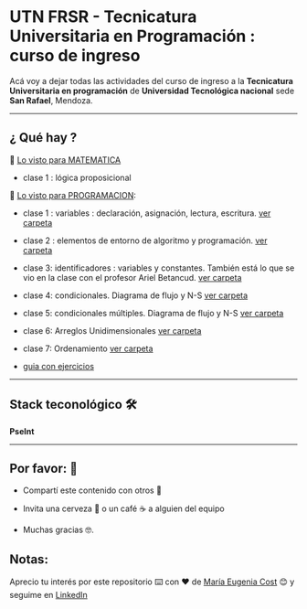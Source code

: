 # UTN FRSR - Tecnicatura Universitaria en Programación : curso de ingreso

Acá voy a dejar todas las actividades del curso de ingreso a la **Tecnicatura Universitaria en programación** de **Universidad Tecnológica nacional** sede **San Rafael**, Mendoza.



---

## ¿ Qué hay ?

:book:  [Lo visto para MATEMATICA](https://github.com/eugenia1984/UTNFRSR-ingreso/tree/main/matematica)

- clase 1 : lógica proposicional


:book:  [Lo visto para PROGRAMACION](https://github.com/eugenia1984/UTNFRSR-ingreso/tree/main/programacion):

- clase 1 : variables : declaración, asignación, lectura, escritura. [ver carpeta](https://github.com/eugenia1984/UTNFRSR-ingreso/tree/main/programacion/clase1)

- clase 2 : elementos de entorno de algoritmo y programación.  [ver carpeta](https://github.com/eugenia1984/UTNFRSR-ingreso/tree/main/programacion/clase2)

- clase 3: identificadores : variables y constantes. También está lo que se vio en la clase con el profesor Ariel Betancud. [ver carpeta](https://github.com/eugenia1984/UTNFRSR-ingreso/tree/main/programacion/clase3)

- clase 4:  condicionales. Diagrama de flujo y N-S [ver carpeta](https://github.com/eugenia1984/UTNFRSR-ingreso/tree/main/programacion/clas4e)

- clase 5: condicionales múltiples. Diagrama de flujo y N-S [ver carpeta](https://github.com/eugenia1984/UTNFRSR-ingreso/tree/main/programacion/clase5)

- clase 6: Arreglos Unidimensionales [ver carpeta](https://github.com/eugenia1984/UTNFRSR-ingreso/tree/main/programacion/clase6)

- clase 7: Ordenamiento [ver carpeta](https://github.com/eugenia1984/UTNFRSR-ingreso/tree/main/programacion/clase7)

- [guia con ejercicios](https://github.com/eugenia1984/UTNFRSR-ingreso/tree/main/programacion/guia_con_ejercicios)
---

## Stack teconológico 🛠️

**PseInt**

---


## Por favor: 🎁

- Compartí este contenido con otros 📢

- Invita una cerveza 🍺 o un café ☕ a alguien del equipo

- Muchas gracias 🤓.


## Notas: 

Aprecio tu interés por este repositorio ⌨️ con ❤️ de [María Eugenia Cost](https://github.com/eugenia1984)  😊 y seguime en [LinkedIn](https://www.linkedin.com/in/mar%C3%ADaeugeniacosta/)
